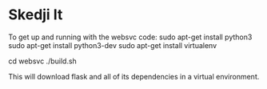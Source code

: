 # Skedji It #

To get up and running with the websvc code:
sudo apt-get install python3
sudo apt-get install python3-dev
sudo apt-get install virtualenv

cd websvc
./build.sh

This will download flask and all of its dependencies in a virtual environment. 



